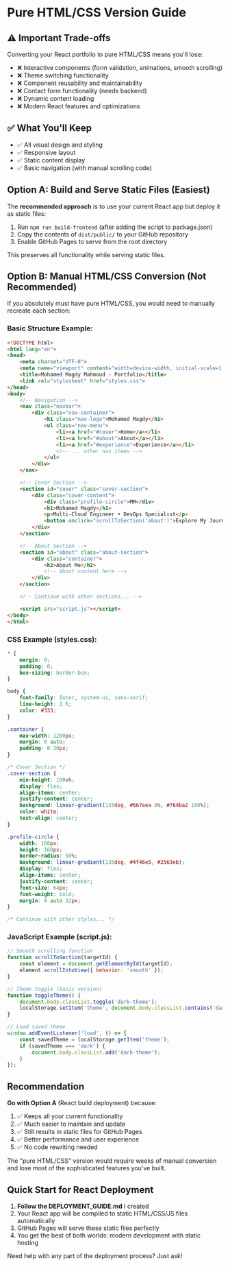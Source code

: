 # Pure HTML/CSS Version Guide

## ⚠️ Important Trade-offs

Converting your React portfolio to pure HTML/CSS means you'll lose:
- ❌ Interactive components (form validation, animations, smooth scrolling)
- ❌ Theme switching functionality 
- ❌ Component reusability and maintainability
- ❌ Contact form functionality (needs backend)
- ❌ Dynamic content loading
- ❌ Modern React features and optimizations

## ✅ What You'll Keep

- ✅ All visual design and styling
- ✅ Responsive layout
- ✅ Static content display
- ✅ Basic navigation (with manual scrolling code)

## Option A: Build and Serve Static Files (Easiest)

The **recommended approach** is to use your current React app but deploy it as static files:

1. Run `npm run build-frontend` (after adding the script to package.json)
2. Copy the contents of `dist/public/` to your GitHub repository
3. Enable GitHub Pages to serve from the root directory

This preserves all functionality while serving static files.

## Option B: Manual HTML/CSS Conversion (Not Recommended)

If you absolutely must have pure HTML/CSS, you would need to manually recreate each section:

### Basic Structure Example:

```html
<!DOCTYPE html>
<html lang="en">
<head>
    <meta charset="UTF-8">
    <meta name="viewport" content="width=device-width, initial-scale=1.0">
    <title>Mohamed Magdy Mahmoud - Portfolio</title>
    <link rel="stylesheet" href="styles.css">
</head>
<body>
    <!-- Navigation -->
    <nav class="navbar">
        <div class="nav-container">
            <h1 class="nav-logo">Mohamed Magdy</h1>
            <ul class="nav-menu">
                <li><a href="#cover">Home</a></li>
                <li><a href="#about">About</a></li>
                <li><a href="#experience">Experience</a></li>
                <!-- ... other nav items -->
            </ul>
        </div>
    </nav>

    <!-- Cover Section -->
    <section id="cover" class="cover-section">
        <div class="cover-content">
            <div class="profile-circle">MM</div>
            <h1>Mohamed Magdy</h1>
            <p>Multi-Cloud Engineer • DevOps Specialist</p>
            <button onclick="scrollToSection('about')">Explore My Journey</button>
        </div>
    </section>

    <!-- About Section -->
    <section id="about" class="about-section">
        <div class="container">
            <h2>About Me</h2>
            <!-- About content here -->
        </div>
    </section>

    <!-- Continue with other sections... -->

    <script src="script.js"></script>
</body>
</html>
```

### CSS Example (styles.css):
```css
* {
    margin: 0;
    padding: 0;
    box-sizing: border-box;
}

body {
    font-family: Inter, system-ui, sans-serif;
    line-height: 1.6;
    color: #333;
}

.container {
    max-width: 1200px;
    margin: 0 auto;
    padding: 0 20px;
}

/* Cover Section */
.cover-section {
    min-height: 100vh;
    display: flex;
    align-items: center;
    justify-content: center;
    background: linear-gradient(135deg, #667eea 0%, #764ba2 100%);
    color: white;
    text-align: center;
}

.profile-circle {
    width: 160px;
    height: 160px;
    border-radius: 50%;
    background: linear-gradient(135deg, #4f46e5, #2563eb);
    display: flex;
    align-items: center;
    justify-content: center;
    font-size: 64px;
    font-weight: bold;
    margin: 0 auto 32px;
}

/* Continue with other styles... */
```

### JavaScript Example (script.js):
```javascript
// Smooth scrolling function
function scrollToSection(targetId) {
    const element = document.getElementById(targetId);
    element.scrollIntoView({ behavior: 'smooth' });
}

// Theme toggle (basic version)
function toggleTheme() {
    document.body.classList.toggle('dark-theme');
    localStorage.setItem('theme', document.body.classList.contains('dark-theme') ? 'dark' : 'light');
}

// Load saved theme
window.addEventListener('load', () => {
    const savedTheme = localStorage.getItem('theme');
    if (savedTheme === 'dark') {
        document.body.classList.add('dark-theme');
    }
});
```

## Recommendation

**Go with Option A** (React build deployment) because:
1. ✅ Keeps all your current functionality
2. ✅ Much easier to maintain and update
3. ✅ Still results in static files for GitHub Pages
4. ✅ Better performance and user experience
5. ✅ No code rewriting needed

The "pure HTML/CSS" version would require weeks of manual conversion and lose most of the sophisticated features you've built.

## Quick Start for React Deployment

1. **Follow the DEPLOYMENT_GUIDE.md** I created
2. Your React app will be compiled to static HTML/CSS/JS files automatically
3. GitHub Pages will serve these static files perfectly
4. You get the best of both worlds: modern development with static hosting

Need help with any part of the deployment process? Just ask!